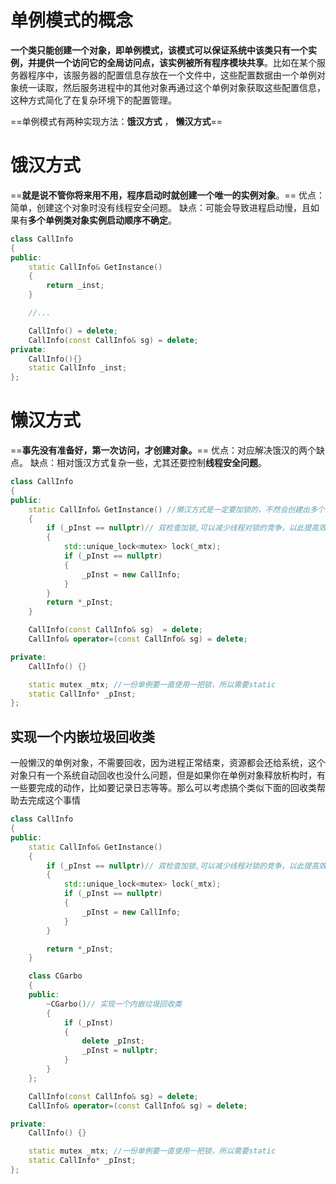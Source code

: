 # 单例模式的概念
**一个类只能创建一个对象，即单例模式，该模式可以保证系统中该类只有一个实例，并提供一个访问它的全局访问点，该实例被所有程序模块共享**。比如在某个服务器程序中，该服务器的配置信息存放在一个文件中，这些配置数据由一个单例对象统一读取，然后服务进程中的其他对象再通过这个单例对象获取这些配置信息，这种方式简化了在复杂环境下的配置管理。

==单例模式有两种实现方法：**饿汉方式** ， **懒汉方式**==

# 饿汉方式
==**就是说不管你将来用不用，程序启动时就创建一个唯一的实例对象**。==
优点：简单，创建这个对象时没有线程安全问题。
缺点：可能会导致进程启动慢，且如果有**多个单例类对象实例启动顺序不确定**。
```cpp
class CallInfo
{
public:
	static CallInfo& GetInstance()
	{
		return _inst;
	}

	//...

	CallInfo() = delete;
	CallInfo(const CallInfo& sg) = delete;
private:
	CallInfo(){}
	static CallInfo _inst;
};
```


# 懒汉方式
==**事先没有准备好，第一次访问，才创建对象。**==
优点：对应解决饿汉的两个缺点。
缺点：相对饿汉方式复杂一些，尤其还要控制**线程安全问题**。
```cpp
class CallInfo
{
public:
	static CallInfo& GetInstance() //懒汉方式是一定要加锁的，不然会创建出多个实例
	{
		if (_pInst == nullptr)// 双检查加锁,可以减少线程对锁的竞争，以此提高效率
		{
			std::unique_lock<mutex> lock(_mtx);
			if (_pInst == nullptr)
			{
				_pInst = new CallInfo;
			}
		}
		return *_pInst;
	}

	CallInfo(const CallInfo& sg)  = delete;
	CallInfo& operator=(const CallInfo& sg) = delete;

private:
	CallInfo() {}

	static mutex _mtx; //一份单例要一直使用一把锁，所以需要static
	static CallInfo* _pInst;
};
```


## 实现一个内嵌垃圾回收类
一般懒汉的单例对象，不需要回收，因为进程正常结束，资源都会还给系统，这个对象只有一个系统自动回收也没什么问题，但是如果你在单例对象释放析构时，有一些要完成的动作，比如要记录日志等等。那么可以考虑搞个类似下面的回收类帮助去完成这个事情
```cpp
class CallInfo
{
public:
	static CallInfo& GetInstance()
	{
		if (_pInst == nullptr)// 双检查加锁,可以减少线程对锁的竞争，以此提高效率
		{
			std::unique_lock<mutex> lock(_mtx);
			if (_pInst == nullptr)
			{
				_pInst = new CallInfo;
			}
		}

		return *_pInst;
	}

	class CGarbo 
	{
	public:
		~CGarbo()// 实现一个内嵌垃圾回收类
		{
			if (_pInst)
			{
				delete _pInst;
				_pInst = nullptr;
			}
		}
	};

	CallInfo(const CallInfo& sg) = delete;
	CallInfo& operator=(const CallInfo& sg) = delete;

private:
	CallInfo() {}

	static mutex _mtx; //一份单例要一直使用一把锁，所以需要static
	static CallInfo* _pInst;
};
```

